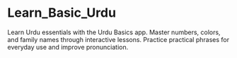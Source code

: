 # Learn_Basic_Urdu
Learn Urdu essentials with the Urdu Basics app. Master numbers, colors, and family names through interactive lessons. Practice practical phrases for everyday use and improve pronunciation.
